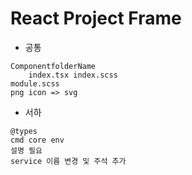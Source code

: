 # React Project Frame

- 공통
```
ComponentfolderName
    index.tsx index.scss
module.scss
png icon => svg
```

- 서하
```
@types
cmd core env
설명 필요
service 이름 변경 및 주석 추가
```

